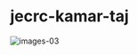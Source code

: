 # jecrc-kamar-taj
![images-03](https://user-images.githubusercontent.com/86596281/123617367-cc1ff200-d824-11eb-8957-d387d0bc58f0.png)

 
